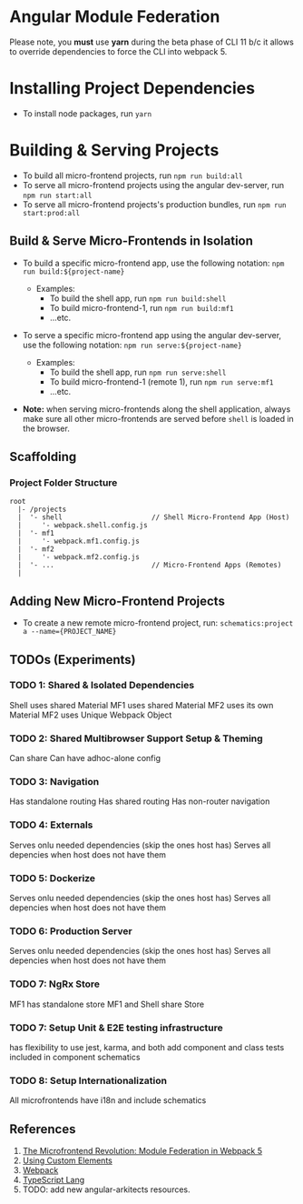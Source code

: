 # Angular Module Federation

Please note, you **must** use **yarn** during the beta phase of CLI 11 b/c it allows to override dependencies to force the CLI into webpack 5.

# Installing Project Dependencies

* To install node packages, run `yarn`

# Building & Serving Projects

* To build all micro-frontend projects, run `npm run build:all`
* To serve all micro-frontend projects using the angular dev-server, run
  `npm run start:all`
* To serve all micro-frontend projects's production bundles, run
  `npm run start:prod:all`

## Build & Serve Micro-Frontends in Isolation

* To build a specific micro-frontend app, use the following notation:
  `npm run build:${project-name}`
  * Examples:
    * To build the shell app, run `npm run build:shell`
    * To build micro-frontend-1, run `npm run build:mf1`
    * ...etc.

* To serve a specific micro-frontend app using the angular dev-server, use the following notation:
  `npm run serve:${project-name}`
  * Examples:
    * To build the shell app, run `npm run serve:shell`
    * To build micro-frontend-1 (remote 1), run `npm run serve:mf1`
    * ...etc.

* **Note:** when serving micro-frontends along the shell application, always make sure all other micro-frontends are served before `shell` is loaded in the browser.


## Scaffolding

### Project Folder Structure

```
root
  |- /projects
  |  '- shell                      // Shell Micro-Frontend App (Host)
  |     '- webpack.shell.config.js
  |  '- mf1
  |     '- webpack.mf1.config.js
  |  '- mf2
  |     '- webpack.mf2.config.js
  |  '- ...                        // Micro-Frontend Apps (Remotes)
  |
```

## Adding New Micro-Frontend Projects

* To create a new remote micro-frontend project, run:
  `schematics:project a --name={PROJECT_NAME}`

## TODOs (Experiments)

### TODO 1: Shared & Isolated Dependencies

Shell uses shared Material
MF1 uses shared Material
MF2 uses its own Material
MF2 uses Unique Webpack Object


### TODO 2: Shared Multibrowser Support Setup & Theming

Can share
Can have adhoc-alone config

### TODO 3: Navigation

Has standalone routing
Has shared routing
Has non-router navigation

### TODO 4: Externals

Serves onlu needed dependencies (skip the ones host has)
Serves all depencies when host does not have them

### TODO 5: Dockerize

Serves onlu needed dependencies (skip the ones host has)
Serves all depencies when host does not have them

### TODO 6: Production Server

Serves onlu needed dependencies (skip the ones host has)
Serves all depencies when host does not have them

### TODO 7: NgRx Store

MF1 has standalone store
MF1 and Shell share Store

### TODO 7: Setup Unit & E2E testing infrastructure

has flexibility to use jest, karma, and both
add component and class tests included in component schematics

### TODO 8: Setup Internationalization

All microfrontends have i18n and include schematics

## References

1. [The Microfrontend Revolution: Module Federation in Webpack 5](https://www.angulararchitects.io/aktuelles/the-microfrontend-revolution-module-federation-in-webpack-5/)
2. [Using Custom Elements](https://developer.mozilla.org/en-US/docs/Web/Web_Components/Using_custom_elements)
3. [Webpack](https://webpack.js.org/)
4. [TypeScript Lang](https://www.typescriptlang.org/)
5. TODO: add new angular-arkitects resources.
